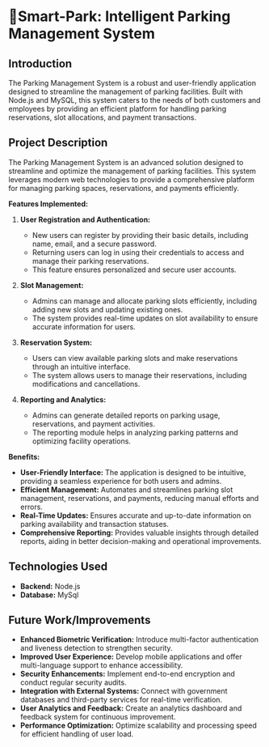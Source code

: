 # 🚗Smart-Park: Intelligent Parking Management System

## Introduction 
The Parking Management System is a robust and user-friendly application designed to streamline the management of parking facilities. Built with Node.js and MySQL, this system caters to the needs of both customers and employees by providing an efficient platform for handling parking reservations, slot allocations, and payment transactions.


## Project Description

The Parking Management System is an advanced solution designed to streamline and optimize the management of parking facilities. This system leverages modern web technologies to provide a comprehensive platform for managing parking spaces, reservations, and payments efficiently.

**Features Implemented:**

1. **User Registration and Authentication:**
     - New users can register by providing their basic details, including name, email, and a secure password.
     - Returning users can log in using their credentials to access and manage their parking reservations.
     - This feature ensures personalized and secure user accounts.

2. **Slot Management:**
   - Admins can manage and allocate parking slots efficiently, including adding new slots and updating existing ones.
   - The system provides real-time updates on slot availability to ensure accurate information for users.

3. **Reservation System:**
   - Users can view available parking slots and make reservations through an intuitive interface.
   - The system allows users to manage their reservations, including modifications and cancellations.

4. **Reporting and Analytics:**
   - Admins can generate detailed reports on parking usage, reservations, and payment activities.
   - The reporting module helps in analyzing parking patterns and optimizing facility operations.

**Benefits:**

- **User-Friendly Interface:** The application is designed to be intuitive, providing a seamless experience for both users and admins.
- **Efficient Management:** Automates and streamlines parking slot management, reservations, and payments, reducing manual efforts and errors.
- **Real-Time Updates:** Ensures accurate and up-to-date information on parking availability and transaction statuses.
- **Comprehensive Reporting:** Provides valuable insights through detailed reports, aiding in better decision-making and operational improvements.

## Technologies Used

- **Backend:** Node.js
- **Database:** MySql

  
## Future Work/Improvements

- **Enhanced Biometric Verification:** Introduce multi-factor authentication and liveness detection to strengthen security.
- **Improved User Experience:** Develop mobile applications and offer multi-language support to enhance accessibility.
- **Security Enhancements:** Implement end-to-end encryption and conduct regular security audits.
- **Integration with External Systems:** Connect with government databases and third-party services for real-time verification.
- **User Analytics and Feedback:** Create an analytics dashboard and feedback system for continuous improvement.
- **Performance Optimization:** Optimize scalability and processing speed for efficient handling of user load.

